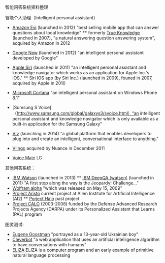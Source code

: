 智能问答系统资料整理

智能个人助理（Intelligent personal assistant）
* [Amazon Evi](http://www.evi.com/) (launched in 2012) "best selling mobile app that can answer questions about local knowledge"
** formerly [True Knowledge](http://en.wikipedia.org/wiki/Evi_(software)) (launched in 2007), "a natural answering question answering system", acquired by Amazon in 2012
* [Google Now](http://www.google.com/landing/now/) (launched in 2012) "an intelligent personal assistant developed by Google"
* [Apple Siri](https://www.apple.com/ios/siri/) (launched in 2011) "an intelligent personal assistant and knowledge navigator which works as an application for Apple Inc.'s iOS." 
** Siri IOS app (by Siri Inc.) (launched in 2009), founed in 2007, acquired by Apple in 2010
* [Microsoft Cortana](http://www.windowsphone.com/en-us/how-to/wp8/cortana/meet-cortana) "an intelligent personal assistant on Windows Phone 8.1"
* [Sumsung S Voice]（http://www.samsung.com/global/galaxys3/svoice.html）“an intelligent personal assistant and knowledge navigator which is only available as a built-in application for the Samsung Galaxy”
* [Viv](http://viv.ai/) (launching in 2014) "a global platform that enables developers to plug into and create an intelligent, conversational interface to anything." 

* [Vlingo](http://en.wikipedia.org/wiki/Vlingo) acquired by Nuance in December 2011
* [Voice Mate](http://en.wikipedia.org/wiki/Voice_Mate)  LG

其他问答系统：
* [IBM Watson](http://www.ibm.com/smarterplanet/us/en/ibmwatson/) (launched in 2013)
** [IBM DeepQA (watson)](https://www.research.ibm.com/deepqa/deepqa.shtml) (launched in 2011) "A first stop along the way is the Jeopardy! Challenge..."
* [Wolfram alpha](http://www.wolframalpha.com/) "which was released on May 15, 2009"
* [Project Aristo](http://www.allenai.org/TemplateGeneric.aspx?contentId=8) current project at Allen Institute for Artificial Intelligence (AI2) 
** [Porject Halo](http://www.allenai.org/TemplateGeneric.aspx?contentId=9) past project 
* [Project CALO](http://en.wikipedia.org/wiki/CALO) (2003-2008) funded by the Defense Advanced Research Projects Agency (DARPA) under its Personalized Assistant that Learns (PAL) program


图灵测试:
* [Eugene Goostman](http://en.wikipedia.org/wiki/Eugene_Goostman) "portrayed as a 13-year-old Ukrainian boy"
* [Cleverbot](http://en.wikipedia.org/wiki/Cleverbot) "a web application that uses an artificial intelligence algorithm to have conversations with humans"
* [ELIZA](http://en.wikipedia.org/wiki/ELIZA) ELIZA is a computer program and an early example of primitive natural language processing
